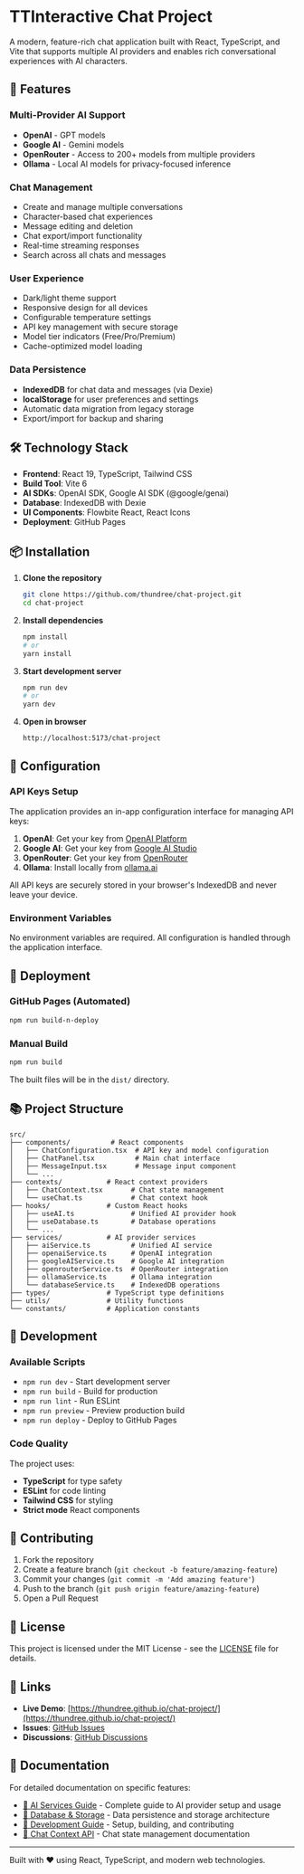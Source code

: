 # TTInteractive Chat Project

A modern, feature-rich chat application built with React, TypeScript, and Vite that supports multiple AI providers and enables rich conversational experiences with AI characters.

## 🚀 Features

### Multi-Provider AI Support
- **OpenAI** - GPT models
- **Google AI** - Gemini models
- **OpenRouter** - Access to 200+ models from multiple providers
- **Ollama** - Local AI models for privacy-focused inference

### Chat Management
- Create and manage multiple conversations
- Character-based chat experiences
- Message editing and deletion
- Chat export/import functionality
- Real-time streaming responses
- Search across all chats and messages

### User Experience
- Dark/light theme support
- Responsive design for all devices
- Configurable temperature settings
- API key management with secure storage
- Model tier indicators (Free/Pro/Premium)
- Cache-optimized model loading

### Data Persistence
- **IndexedDB** for chat data and messages (via Dexie)
- **localStorage** for user preferences and settings
- Automatic data migration from legacy storage
- Export/import for backup and sharing

## 🛠️ Technology Stack

- **Frontend**: React 19, TypeScript, Tailwind CSS
- **Build Tool**: Vite 6
- **AI SDKs**: OpenAI SDK, Google AI SDK (@google/genai)
- **Database**: IndexedDB with Dexie
- **UI Components**: Flowbite React, React Icons
- **Deployment**: GitHub Pages

## 📦 Installation

1. **Clone the repository**
   ```bash
   git clone https://github.com/thundree/chat-project.git
   cd chat-project
   ```

2. **Install dependencies**
   ```bash
   npm install
   # or
   yarn install
   ```

3. **Start development server**
   ```bash
   npm run dev
   # or
   yarn dev
   ```

4. **Open in browser**
   ```
   http://localhost:5173/chat-project
   ```

## 🔧 Configuration

### API Keys Setup

The application provides an in-app configuration interface for managing API keys:

1. **OpenAI**: Get your key from [OpenAI Platform](https://platform.openai.com/api-keys)
2. **Google AI**: Get your key from [Google AI Studio](https://aistudio.google.com/app/apikey)
3. **OpenRouter**: Get your key from [OpenRouter](https://openrouter.ai/keys)
4. **Ollama**: Install locally from [ollama.ai](https://ollama.ai)

All API keys are securely stored in your browser's IndexedDB and never leave your device.

### Environment Variables

No environment variables are required. All configuration is handled through the application interface.

## 🚀 Deployment

### GitHub Pages (Automated)
```bash
npm run build-n-deploy
```

### Manual Build
```bash
npm run build
```

The built files will be in the `dist/` directory.

## 📚 Project Structure

```
src/
├── components/          # React components
│   ├── ChatConfiguration.tsx  # API key and model configuration
│   ├── ChatPanel.tsx          # Main chat interface
│   ├── MessageInput.tsx       # Message input component
│   └── ...
├── contexts/           # React context providers
│   ├── ChatContext.tsx       # Chat state management
│   └── useChat.ts            # Chat context hook
├── hooks/              # Custom React hooks
│   ├── useAI.ts              # Unified AI provider hook
│   ├── useDatabase.ts        # Database operations
│   └── ...
├── services/           # AI provider services
│   ├── aiService.ts          # Unified AI service
│   ├── openaiService.ts      # OpenAI integration
│   ├── googleAIService.ts    # Google AI integration
│   ├── openrouterService.ts  # OpenRouter integration
│   ├── ollamaService.ts      # Ollama integration
│   └── databaseService.ts    # IndexedDB operations
├── types/              # TypeScript type definitions
├── utils/              # Utility functions
└── constants/          # Application constants
```

## 🔧 Development

### Available Scripts

- `npm run dev` - Start development server
- `npm run build` - Build for production
- `npm run lint` - Run ESLint
- `npm run preview` - Preview production build
- `npm run deploy` - Deploy to GitHub Pages

### Code Quality

The project uses:
- **TypeScript** for type safety
- **ESLint** for code linting
- **Tailwind CSS** for styling
- **Strict mode** React components

## 🤝 Contributing

1. Fork the repository
2. Create a feature branch (`git checkout -b feature/amazing-feature`)
3. Commit your changes (`git commit -m 'Add amazing feature'`)
4. Push to the branch (`git push origin feature/amazing-feature`)
5. Open a Pull Request

## 📄 License

This project is licensed under the MIT License - see the [LICENSE](LICENSE) file for details.

## 🔗 Links

- **Live Demo**: [https://thundree.github.io/chat-project/](https://thundree.github.io/chat-project/)
- **Issues**: [GitHub Issues](https://github.com/thundree/chat-project/issues)
- **Discussions**: [GitHub Discussions](https://github.com/thundree/chat-project/discussions)

## 📖 Documentation

For detailed documentation on specific features:

- [🤖 AI Services Guide](./docs/AI_SERVICES.md) - Complete guide to AI provider setup and usage
- [💾 Database & Storage](./docs/DATABASE.md) - Data persistence and storage architecture  
- [🔧 Development Guide](./docs/DEVELOPMENT.md) - Setup, building, and contributing
- [📱 Chat Context API](./src/contexts/README.md) - Chat state management documentation

---

Built with ❤️ using React, TypeScript, and modern web technologies.
